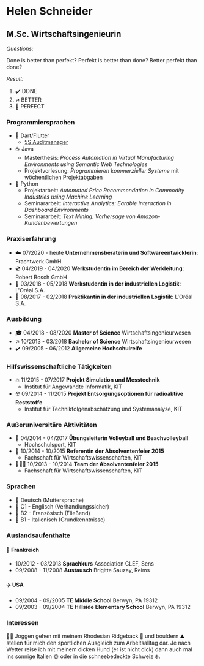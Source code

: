 # Helen Schneider
## M.Sc. Wirtschaftsingenieurin

*Questions:*

Done is better than perfekt?  Perfekt is better than done? Better perfekt than done?

*Result:*

1. ✔️ DONE 
2. ↗️ BETTER
3. 🎯 PERFECT

### Programmiersprachen
- 🎯 Dart/Flutter
  - [5S Auditmanager](https://frachtwerk.de/portfolio/5s-auditmanager/)
- ☕ Java
  - Masterthesis: *Process Automation in Virtual Manufacturing Environments using Semantic Web Technologies*
  - Projektvorlesung: *Programmieren kommerzieller Systeme* mit wöchentlichen Projektabgaben
- 🐍 Python
  - Projektarbeit: *Automated Price Recommendation in Commodity Industries using Machine Learning*
  - Seminararbeit: *Interactive Analytics: Earable Interaction in Dashboard Environments*
  - Seminararbeit: *Text Mining: Vorhersage von Amazon-Kundenbewertungen*

### Praxiserfahrung
- ☁️ 07/2020 - heute   **Unternehmensberaterin und Softwareentwicklerin**: Frachtwerk GmbH
- 💿 04/2019 - 04/2020 **Werkstudentin im Bereich der Werkleitung**: Robert Bosch GmbH
- 💾 03/2018 - 05/2018 **Werkstudentin in der industriellen Logistik**: L'Oréal S.A.
- 📖 08/2017 - 02/2018 **Praktikantin in der industriellen Logistik**: L'Oréal S.A.

###  Ausbildung
- 🎓 04/2018 - 08/2020 **Master of Science** Wirtschaftsingenieurwesen
- ↗️ 10/2013 - 03/2018 **Bachelor of Science** Wirtschaftsingenieurwesen
- ✔️ 09/2005 - 06/2012 **Allgemeine Hochschulreife**

### Hilfswissenschaftliche Tätigkeiten
- 🔥 11/2015 - 07/2017 **Projekt Simulation und Messtechnik**
  - Institut für Angewandte Informatik, KIT
- ☢️ 09/2014 - 11/2015 **Projekt Entsorgungsoptionen für radioaktive Reststoffe**
  - Institut für Technikfolgenabschätzung und Systemanalyse, KIT

### Außeruniversitäre Aktivitäten
- 🏐 04/2014 - 04/2017 **Übungsleiterin Volleyball und Beachvolleyball** 
  - Hochschulsport, KIT
- 🥳 10/2014 - 10/2015 **Referentin der Absolventenfeier 2015** 
  - Fachschaft für Wirtschaftswissenschaften, KIT
- 🧑‍🤝‍🧑 10/2013 - 10/2014 **Team der Absolventenfeier 2015**
  - Fachschaft für Wirtschaftswissenschaften, KIT

### Sprachen
- 🎈 Deutsch (Muttersprache)
- 🥇 C1 - Englisch (Verhandlungssicher)
- 🥈 B2 - Französisch (Fließend)
- 🥉 B1 - Italienisch (Grundkenntnisse)

### Auslandsaufenthalte
#### 🚂 Frankreich
- 10/2012 - 03/2013 **Sprachkurs** Association CLEF, Sens
- 09/2008 - 11/2008 **Austausch** Brigitte Sauzay, Reims
#### ✈️ USA
- 09/2004 - 09/2005 **TE Middle School** Berwyn, PA 19312
- 09/2003 - 09/2004 **TE Hillside Elementary School** Berwyn, PA 19312

### Interessen

🏃‍♀️ Joggen gehen mit meinem Rhodesian Ridgeback 🐶 und bouldern ⛰️ stellen für mich den sportlichen Ausgleich zum
Arbeitsalltag dar. Je nach Wetter reise ich mit meinem dicken Hund (er ist nicht dick) dann auch mal
ins sonnige Italien 🌞 oder in die schneebedeckte Schweiz ❄️.
